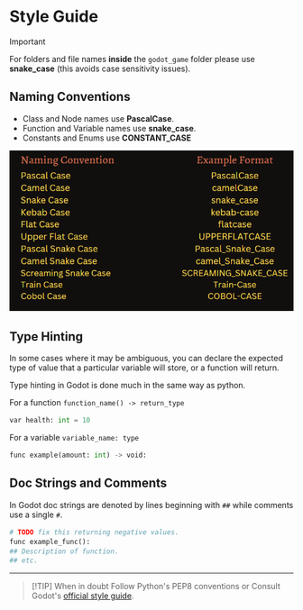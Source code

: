 # Style Guide

> [!IMPORTANT]  
> For folders and file names **inside** the `godot_game` folder please use **snake_case** (this avoids case sensitivity issues).

## Naming Conventions

- Class and Node names use **PascalCase**.
- Function and Variable names use **snake_case**.
- Constants and Enums use **CONSTANT_CASE**

![Case Reference](case%20type.png)

## Type Hinting

In some cases where it may be ambiguous, you can declare the expected type of value that a particular variable will store, or a function will return.

Type hinting in Godot is done much in the same way as python.

For a function `function_name() -> return_type`
```py
var health: int = 10
```
For a variable `variable_name: type`
```py
func example(amount: int) -> void:
```

## Doc Strings and Comments

In Godot doc strings are denoted by lines beginning with `##` while comments use a single `#`.

```python
# TODO fix this returning negative values.
func example_func():
## Description of function.
## etc.
```
___

> [!TIP] When in doubt
> Follow Python's PEP8 conventions or Consult Godot's [official style guide](https://docs.godotengine.org/en/stable/tutorials/scripting/gdscript/gdscript_styleguide.html).
